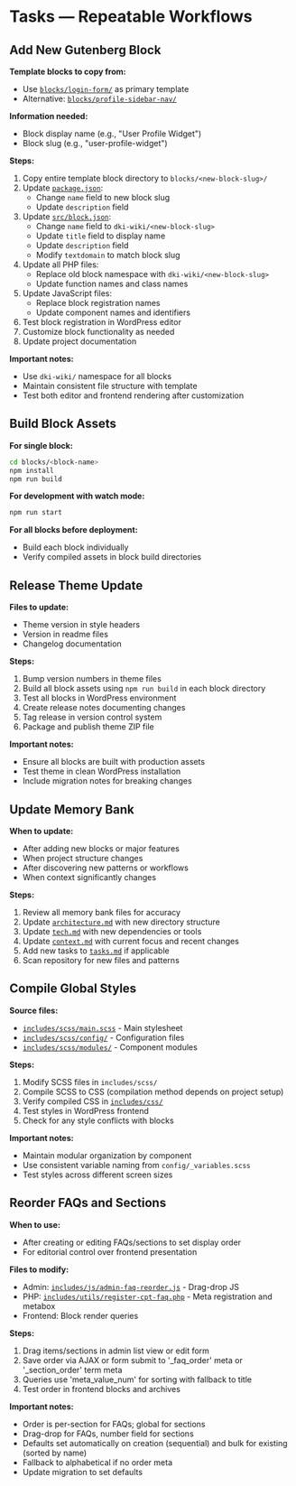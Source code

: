 # Tasks — Repeatable Workflows

## Add New Gutenberg Block

**Template blocks to copy from:**

- Use [`blocks/login-form/`](blocks/login-form/) as primary template
- Alternative: [`blocks/profile-sidebar-nav/`](blocks/profile-sidebar-nav/)

**Information needed:**

- Block display name (e.g., "User Profile Widget")
- Block slug (e.g., "user-profile-widget")

**Steps:**

1. Copy entire template block directory to `blocks/<new-block-slug>/`
2. Update [`package.json`](blocks/login-form/package.json:1):
   - Change `name` field to new block slug
   - Update `description` field
3. Update [`src/block.json`](blocks/login-form/src/block.json:1):
   - Change `name` field to `dki-wiki/<new-block-slug>`
   - Update `title` field to display name
   - Update `description` field
   - Modify `textdomain` to match block slug
4. Update all PHP files:
   - Replace old block namespace with `dki-wiki/<new-block-slug>`
   - Update function names and class names
5. Update JavaScript files:
   - Replace block registration names
   - Update component names and identifiers
6. Test block registration in WordPress editor
7. Customize block functionality as needed
8. Update project documentation

**Important notes:**

- Use `dki-wiki/` namespace for all blocks
- Maintain consistent file structure with template
- Test both editor and frontend rendering after customization

## Build Block Assets

**For single block:**

```bash
cd blocks/<block-name>
npm install
npm run build
```

**For development with watch mode:**

```bash
npm run start
```

**For all blocks before deployment:**

- Build each block individually
- Verify compiled assets in block build directories

## Release Theme Update

**Files to update:**

- Theme version in style headers
- Version in readme files
- Changelog documentation

**Steps:**

1. Bump version numbers in theme files
2. Build all block assets using `npm run build` in each block directory
3. Test all blocks in WordPress environment
4. Create release notes documenting changes
5. Tag release in version control system
6. Package and publish theme ZIP file

**Important notes:**

- Ensure all blocks are built with production assets
- Test theme in clean WordPress installation
- Include migration notes for breaking changes

## Update Memory Bank

**When to update:**

- After adding new blocks or major features
- When project structure changes
- After discovering new patterns or workflows
- When context significantly changes

**Steps:**

1. Review all memory bank files for accuracy
2. Update [`architecture.md`](.kilocode/rules/memory-bank/architecture.md:1) with new directory structure
3. Update [`tech.md`](.kilocode/rules/memory-bank/tech.md:1) with new dependencies or tools
4. Update [`context.md`](.kilocode/rules/memory-bank/context.md:1) with current focus and recent changes
5. Add new tasks to [`tasks.md`](.kilocode/rules/memory-bank/tasks.md:1) if applicable
6. Scan repository for new files and patterns

## Compile Global Styles

**Source files:**

- [`includes/scss/main.scss`](includes/scss/main.scss:1) - Main stylesheet
- [`includes/scss/config/`](includes/scss/config/_variables.scss:1) - Configuration files
- [`includes/scss/modules/`](includes/scss/modules/header.scss:1) - Component modules

**Steps:**

1. Modify SCSS files in `includes/scss/`
2. Compile SCSS to CSS (compilation method depends on project setup)
3. Verify compiled CSS in [`includes/css/`](includes/css/main.css:1)
4. Test styles in WordPress frontend
5. Check for any style conflicts with blocks

**Important notes:**

- Maintain modular organization by component
- Use consistent variable naming from `config/_variables.scss`
- Test styles across different screen sizes

## Reorder FAQs and Sections

**When to use:**

- After creating or editing FAQs/sections to set display order
- For editorial control over frontend presentation

**Files to modify:**

- Admin: [`includes/js/admin-faq-reorder.js`](includes/js/admin-faq-reorder.js:1) - Drag-drop JS
- PHP: [`includes/utils/register-cpt-faq.php`](includes/utils/register-cpt-faq.php:1) - Meta registration and metabox
- Frontend: Block render queries

**Steps:**

1. Drag items/sections in admin list view or edit form
2. Save order via AJAX or form submit to '_faq_order' meta or '_section_order' term meta
3. Queries use 'meta_value_num' for sorting with fallback to title
4. Test order in frontend blocks and archives

**Important notes:**

- Order is per-section for FAQs; global for sections
- Drag-drop for FAQs, number field for sections
- Defaults set automatically on creation (sequential) and bulk for existing (sorted by name)
- Fallback to alphabetical if no order meta
- Update migration to set defaults
